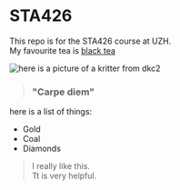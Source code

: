 # STA426
This repo is for the STA426 course at UZH.  
My favourite tea is [black tea](https://en.wikipedia.org/wiki/Black_tea)  

![here is a picture of a kritter from dkc2](https://mario.wiki.gallery/images/d/d8/Kruncha.png)
  
> ### "**Carpe diem**"

here is a list of things:
* Gold
* Coal
* Diamonds

> I really like this.  
> Tt is very helpful.
